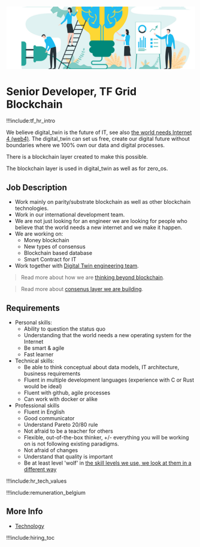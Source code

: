 

![](img/development_manager.jpg)


# Senior Developer, TF Grid Blockchain

!!!include:tf_hr_intro

We believe digital_twin is the future of IT, see also [the world needs Internet 4 (web4)](internet4).
The digital_twin can set us free, create our digital future without boundaries where we 100% own our data and digital processes.

There is a blockchain layer created to make this possible.

The blockchain layer is used in digital_twin as well as for zero_os.

## Job Description

- Work mainly on parity/substrate blockchain as well as other blockchain technologies.
- Work in our international development team.
- We are not just looking for an engineer we are looking for people who believe that the world needs a new internet and we make it happen.
- We are working on:
  - Money blockchain
  - New types of consensus
  - Blockchain based database
  - Smart Contract for IT
- Work together with [Digital Twin engineering team](tech_protocolme_engineer).

> Read more about how we are [thinking beyond blockchain](internet4).

> Read more about [consenus layer we are building](consensus3).

## Requirements

- Personal skills:
  - Ability to question the status quo
  - Understanding that the world needs a new operating system for the Internet
  - Be smart & agile
  - Fast learner 
- Technical skills:
  - Be able to think conceptual about data models, IT architecture, business requirements
  - Fluent in multiple development languages (experience with C or Rust would be ideal)
  - Fluent with github, agile processes
  - Can work with docker or alike
- Professional skills 
  - Fluent in English
  - Good communicator
  - Understand Pareto 20/80 rule
  - Not afraid to be a teacher for others
  - Flexible, out-of-the-box thinker, +/- everything you will be working on is not following existing paradigms.
  - Not afraid of changes
  - Understand that quality is important
  - Be at least level 'wolf' in [the skill levels we use, we look at them in a different way](freeflownation:p2p_awareness_level)

!!!include:hr_tech_values

!!!include:remuneration_belgium

## More Info

- [Technology](technology)

!!!include:hiring_toc